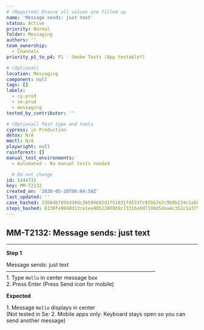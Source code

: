 ```yaml
---
# (Required) Ensure all values are filled up
name: 'Message sends: just text'
status: Active
priority: Normal
folder: Messaging
authors: ''
team_ownership:
  - Channels
priority_p1_to_p4: P1 - Smoke Tests (App testable?)

# (Optional)
location: Messaging
component: null
tags: []
labels:
  - cy-prod
  - se-prod
  - messaging
tested_by_contributor: ''

# (Optional) Test type and tools
cypress: in Production
detox: N/A
mmctl: N/A
playwright: null
rainforest: []
manual_test_environments:
  - Automated - No manual tests needed

  # Do not change
id: 5444732
key: MM-T2132
created_on: '2020-05-20T06:04:58Z'
last_updated: ''
case_hashed: 33684b7856d30dc265006b5d1f51031f4533fc92bb7e2c9b8b224c1ab835fe4559fab256b96f841f24aec50708414737
steps_hashed: 8130fe0040d13ce1ea90522898b9c73316e8d7190d5daa4c352c1a379542a2926c4e804f1b45a83a55e91e0530b79871
---
```


<!-- (Auto-generated) Based on frontmatter's "key" and "name" -->

## MM-T2132: Message sends: just text

---

**Step 1**

Message sends: just text\
————————————————————————————\
1\. Type `Hello` in center message box\
2\. Press Enter (Press Send icon for mobile)

**Expected**

1\. Message `Hello` displays in center\
(Not tested in Se: 2. Mobile apps only: Keyboard stays open so you can send another message)
